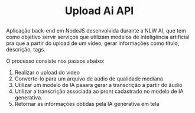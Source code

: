 <h1>
<p align="center">
    Upload Ai API
</p>
</h1>

Aplicação back-end em NodeJS desenvolvida durante a NLW AI, que tem como objetivo servir serviços que utilizam modelos de inteligência artificial pra que a partir do upload de um vídeo, gerar informações como título, descrição, tags.

O processo consiste nos passos abaixo:

1. Realizar o upload do vídeo
2. Converte-lo para um arquivo de aúdio de qualidade mediana
3. Utilizar um modelo de IA paaara gerar a transcrição a partir do áudio
4. Utilizar a transcrição associada ao pront cadastrado no modelo de IA generativa.
5. Retornar as informações obtidas pela IA generativa em tela
